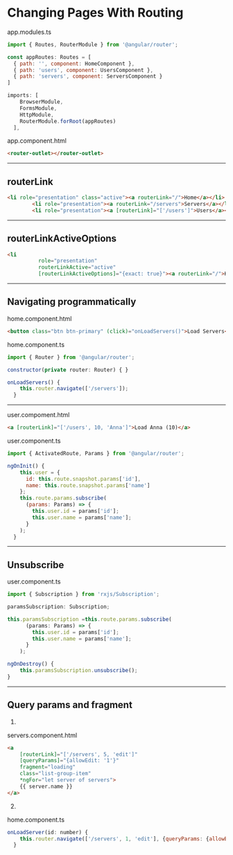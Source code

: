 # Changing Pages With Routing

app.modules.ts
```javascript
import { Routes, RouterModule } from '@angular/router';

const appRoutes: Routes = [
  { path: '', component: HomeComponent },
  { path: 'users', component: UsersComponent },
  { path: 'servers', component: ServersComponent }
]

imports: [
    BrowserModule,
    FormsModule,
    HttpModule,
    RouterModule.forRoot(appRoutes)
  ],
```

app.component.html
```html
<router-outlet></router-outlet>
```
---
## routerLink
```html
<li role="presentation" class="active"><a routerLink="/">Home</a></li>
        <li role="presentation"><a routerLink="/servers">Servers</a></li>
        <li role="presentation"><a [routerLink]="['/users']">Users</a></li>
```
---
## routerLinkActiveOptions
```html
<li 
          role="presentation" 
          routerLinkActive="active"
          [routerLinkActiveOptions]="{exact: true}"><a routerLink="/">Home</a></li
```
---
## Navigating programmatically
home.component.html
```html
<button class="btn btn-primary" (click)="onLoadServers()">Load Servers</button>
```

home.component.ts
```javascript
import { Router } from '@angular/router';

constructor(private router: Router) { }

onLoadServers() {
    this.router.navigate(['/servers']);
  }
```
---
user.compoment.html
```html
<a [routerLink]="['/users', 10, 'Anna']">Load Anna (10)</a>
```
user.component.ts
```javascript
import { ActivatedRoute, Params } from '@angular/router';

ngOnInit() {
    this.user = {
      id: this.route.snapshot.params['id'],
      name: this.route.snapshot.params['name']
    };
    this.route.params.subscribe(
      (params: Params) => {
        this.user.id = params['id'];
        this.user.name = params['name'];
      }
    );
  }
```
---
## Unsubscribe
user.component.ts
```javascript
import { Subscription } from 'rxjs/Subscription';

paramsSubscription: Subscription;

this.paramsSubscription =this.route.params.subscribe(
      (params: Params) => {
        this.user.id = params['id'];
        this.user.name = params['name'];
      }
    );

ngOnDestroy() {
    this.paramsSubscription.unsubscribe();
}
```
---
## Query params and fragment

1.
servers.component.html
```html
<a 
    [routerLink]="['/servers', 5, 'edit']"
    [queryParams]="{allowEdit: '1'}"
    fragment="loading"
    class="list-group-item"
    *ngFor="let server of servers">
    {{ server.name }}
</a>
```

2.
home.component.ts
```javascript
onLoadServer(id: number) {
    this.router.navigate(['/servers', 1, 'edit'], {queryParams: {allowEdit: 1}, fragment: 'loading'});
  }
```